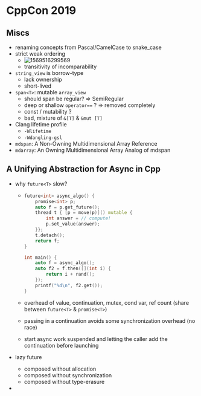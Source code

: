 # CppCon 2019



## Miscs

* renaming concepts from Pascal/CamelCase  to snake_case
* strict weak ordering
  * ![1569516299569](D:\OneDrive\Pictures\Typora\1569516299569.png)
  * transitivity of incomparability
* `string_view` is borrow-type
  * lack ownership
  * short-lived
* `span<T>`: mutable `array_view`
  * should span be regular? => SemiRegular
  * deep or shallow `operator==` ? => removed completely
  * const / mutability ?
  * bad, mixture of `&[T]` & `&mut [T]`
* Clang lifetime profile
  * `-Wlifetime`
  * `-Wdangling-gsl`
* `mdspan`: A Non-Owning Multidimensional Array Reference
* `mdarray`: An Owning Multidimensional Array Analog of mdspan





## A Unifying Abstraction for Async in Cpp

* why `future<T>` slow?

  * ```c++
    future<int> async_algo() {
        promise<int> p;
        auto f = p.get_future();
        thread t { [p = move(p)]() mutable {
        	int answer = // compute!
    	    p.set_value(answer);
        }};
        t.detach();
        return f;
    }
    
    int main() {
        auto f = async_algo();
        auto f2 = f.then([](int i) {
        	return i + rand();
        });
        printf("%d\n", f2.get());
    }
    ```

  * overhead of value, continuation, mutex, cond var, ref count (share between `future<T>` & `promise<T>`)

  * passing in a continuation avoids some synchronization overhead (no race)

  * start async work suspended and letting the caller add the continuation before launching

* lazy future

  * composed without allocation
  * composed without synchronization
  * composed without type-erasure

* 